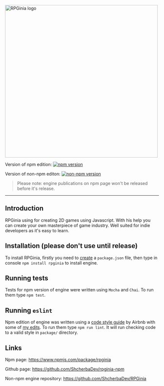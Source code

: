 <img src="https://camo.githubusercontent.com/b529c1ef9225dae56457d17f7a3069d61036c921/68747470733a2f2f73686368657262616465762e6769746875622e696f2f696d616765732f525047696e69612532306c6f676f25323066756c6c2e706e67" alt="RPGinia logo" data-canonical-src="https://shcherbadev.github.io/images/RPGinia%20logo%20full.png" width="500">

Version of npm edition: [![npm version](https://badge.fury.io/js/rpginia.svg)](https://badge.fury.io/js/rpginia)

Version of non-npm editon: [![non-npm version](https://badge.fury.io/gh/ShcherbaDev%2FRPGinia.svg)](https://badge.fury.io/gh/ShcherbaDev%2FRPGinia.svg)

> Please note: engine publications on npm page won't be released before it's release.

---

## Introduction
RPGinia using for creating 2D games using Javascript. With his help you can create your own masterpiece of game industry. Well suited for indie developers as it's easy to learn.

## Installation (please don't use until release)
To install RPGinia, firstly you need to [create](https://docs.npmjs.com/creating-a-package-json-file) a `package.json` file, then type in console `npm install rpginia` to install engine.

## Running tests
Tests for npm version of engine were written using `Mocha` and `Chai`. To run them type `npm test`.

## Running `eslint`
Npm edition of engine was written using a [code style guide](https://github.com/airbnb/javascript) by Airbnb with some of [my edits](https://github.com/ShcherbaDev/rpginia-npm/blob/master/.eslintrc.json). To run them type `npm run lint`. It will run checking code to a valid style in `package/` directory.

## Links
Npm page: https://www.npmjs.com/package/rpginia

Github page: https://github.com/ShcherbaDev/rpginia-npm

Non-npm engine repository: https://github.com/ShcherbaDev/RPGinia
